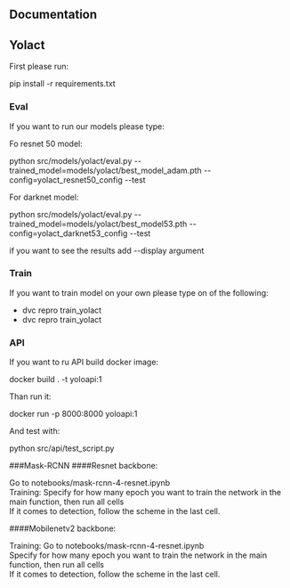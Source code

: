 ## Documentation

## Yolact

First please run:

pip install -r requirements.txt



### Eval
If you want to run our models please type:

Fo resnet 50 model:

python src/models/yolact/eval.py --trained_model=models/yolact/best_model_adam.pth --config=yolact_resnet50_config --test


For darknet model:

python src/models/yolact/eval.py --trained_model=models/yolact/best_model53.pth --config=yolact_darknet53_config --test

if you want to see the results add --display argument

### Train
If you want to train model on your own please type on of the following:
- dvc repro train_yolact
- dvc repro train_yolact

### API
If you want to ru API build docker image:

docker build . -t yoloapi:1

Than run it:

docker run -p 8000:8000 yoloapi:1

And test with:

python src/api/test_script.py


###Mask-RCNN
####Resnet backbone:

Go to notebooks/mask-rcnn-4-resnet.ipynb <br>
Training: Specify for how many epoch you want to train the network in the main function, then run all cells
<br> If it comes to detection, follow the scheme in the last cell.


####Mobilenetv2 backbone:

Training: Go to notebooks/mask-rcnn-4-resnet.ipynb <br>
Specify for how many epoch you want to train the network in the main function, then run all cells
<br> If it comes to detection, follow the scheme in the last cell.


